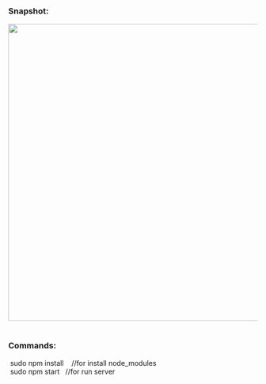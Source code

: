 <h3>Snapshot:</h3>
<div align="center">
	<img src="#" width="700" height="600">
</div>
<br>
<h3>Commands:</h3>
	&nbsp;<span>sudo npm install &nbsp;&nbsp;&nbsp;//for install node_modules</span>
	<br/>
	&nbsp;<span>sudo npm start&nbsp;&nbsp;&nbsp;//for run server</span>




